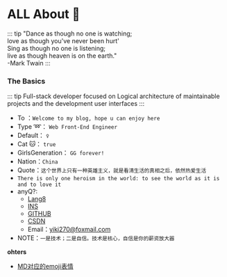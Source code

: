 
# ALL About :taxi:
::: tip
"Dance as though no one is watching;  
love as though you've never been hurt'  
Sing as though no one is listening;  
live as though heaven is on the earth."   
-Mark Twain
:::
### The Basics
::: tip
Full-stack developer focused on Logical architecture of maintainable projects and the development user interfaces
::: 

- To ：`Welcome to my blog, hope u can enjoy here`
- Type :loop:： `Web Front-End Engineer`
- Default： `♀`
- Cat :cat:： `true`
- GirlsGeneration： `GG forever!`
- Nation：`China`
- Quote：`这个世界上只有一种英雄主义，就是看清生活的真相之后，依然热爱生活`
- `There is only one heroism in the world: to see the world as it is and to love it`
- anyQ?:
  - [Lang8](https://lang-8.com/1589676/journals)
  - [INS](https://instagram.com/yiki270)
  - [GITHUB](https://github.com/Tiffany270)
  - [CSDN](https://blog.csdn.net/qq_38277033)
  - Email：yiki270@foxmail.com
- NOTE：`一是技术；二是自信。技术是核心，自信是你的薪资放大器`

**ohters**

- [MD对应的emoji表情](https://www.webfx.com/tools/emoji-cheat-sheet/)

